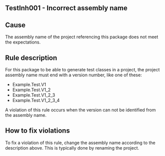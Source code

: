 ## TestInh001 - Incorrect assembly name

## Cause

The assembly name of the project referencing this package does not meet the expectations.

## Rule description

For this package to be able to generate test classes in a project, the project assembly name must end with a version number, like one of these:
* Example.Test.V1
* Example.Test.V1_2
* Example.Test.V1_2_3
* Example.Test.V1_2_3_4

A violation of this rule occurs when the version can not be identified from the assembly name.

## How to fix violations

To fix a violation of this rule, change the assembly name according to the description above.
This is typically done by renaming the project.

